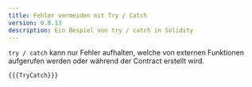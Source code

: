 ```yaml
---
title: Fehler vermeiden mit Try / Catch 
version: 0.8.13
description: Ein Bespiel von try / catch in Solidity
---
```


`try / catch` kann nur Fehler aufhalten, welche von externen Funktionen aufgerufen werden oder während der Contract erstellt wird. 


```solidity
{{{TryCatch}}}
```
